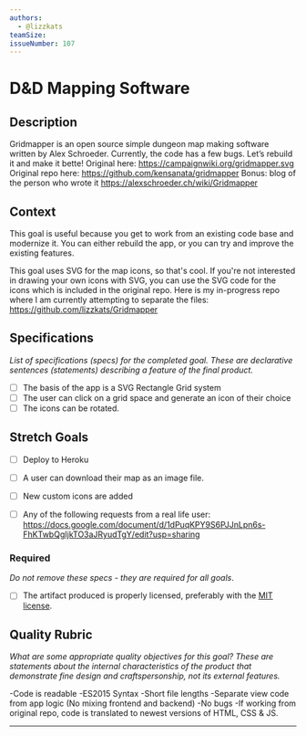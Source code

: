```yaml
---
authors:
  - @lizzkats
teamSize: 
issueNumber: 107
---
```


# D&D Mapping Software

## Description
Gridmapper is an open source simple dungeon map making software written by Alex Schroeder. Currently, the code has a few bugs. Let’s rebuild it and make it bette!
Original here: https://campaignwiki.org/gridmapper.svg
Original repo here: https://github.com/kensanata/gridmapper
Bonus: blog of the person who wrote it https://alexschroeder.ch/wiki/Gridmapper

## Context

This goal is useful because you get to work from an existing code base and modernize it. You can either rebuild the app, or you can try and improve the existing features. 

This goal uses SVG for the map icons, so that's cool. If you're not interested in drawing your own icons with SVG, you can use the SVG code for the icons which is included in the original repo. Here is my in-progress repo where I am currently attempting to separate the files: https://github.com/lizzkats/Gridmapper

## Specifications



_List of specifications (specs) for the completed goal. These are declarative sentences (statements) describing a feature of the final product._

- [ ] The basis of the app is a SVG Rectangle Grid system
- [ ] The user can click on a grid space and generate an icon of their choice
- [ ] The icons can be rotated.

## Stretch Goals
- [ ] Deploy to Heroku
- [ ] A user can download their map as an image file.
- [ ] New custom icons are added
- [ ] Any of the following requests from a real life user: https://docs.google.com/document/d/1dPuqKPY9S6PJJnLpn6s-FhKTwbQgIjkTO3aJRyudTgY/edit?usp=sharing


### Required

_Do not remove these specs - they are required for all goals_.

- [ ] The artifact produced is properly licensed, preferably with the [MIT license][mit-license].

## Quality Rubric

_What are some appropriate quality objectives for this goal? These are statements about the internal characteristics of the product that demonstrate fine design and craftspersonship, not its external features._

-Code is readable 
-ES2015 Syntax 
-Short file lengths 
-Separate view code from app logic (No mixing frontend and backend)
-No bugs
-If working from original repo, code is translated to newest versions of HTML, CSS & JS. 


---






[mit-license]: https://opensource.org/licenses/MIT





[mit-license]: https://opensource.org/licenses/MIT
